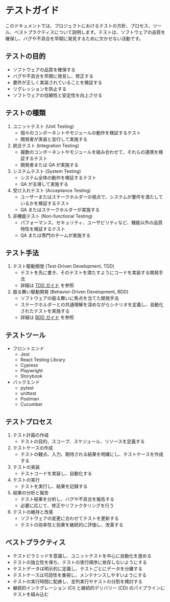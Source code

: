 # テストガイド

このドキュメントでは、プロジェクトにおけるテストの方針、プロセス、ツール、ベストプラクティスについて説明します。テストは、ソフトウェアの品質を確保し、バグや不具合を早期に発見するために欠かせない活動です。

## テストの目的

- ソフトウェアの品質を確保する
- バグや不具合を早期に発見し、修正する
- 要件が正しく実装されていることを検証する
- リグレッションを防止する
- ソフトウェアの信頼性と安定性を向上させる

## テストの種類

1. ユニットテスト (Unit Testing)
   - 個々のコンポーネントやモジュールの動作を検証するテスト
   - 開発者が実装と並行して実施する
2. 統合テスト (Integration Testing)
   - 複数のコンポーネントやモジュールを組み合わせて、それらの連携を検証するテスト
   - 開発者または QA が実施する
3. システムテスト (System Testing)
   - システム全体の動作を検証するテスト
   - QA が主導して実施する
4. 受け入れテスト (Acceptance Testing)
   - ユーザーまたはステークホルダーの視点で、システムが要件を満たしているかを検証するテスト
   - QA またはステークホルダーが実施する
5. 非機能テスト (Non-functional Testing)
   - パフォーマンス、セキュリティ、ユーザビリティなど、機能以外の品質特性を検証するテスト
   - QA または専門のチームが実施する

## テスト手法

1. テスト駆動開発 (Test-Driven Development, TDD)
   - テストを先に書き、そのテストを満たすようにコードを実装する開発手法
   - 詳細は [TDD ガイド](./01.TDD/README.md) を参照
2. 振る舞い駆動開発 (Behavior-Driven Development, BDD)
   - ソフトウェアの振る舞いに焦点を当てた開発手法
   - ステークホルダーとの共通理解を深めながらシナリオを定義し、自動化されたテストを実施する
   - 詳細は [BDD ガイド](./02.BDD/README.md) を参照

## テストツール

- フロントエンド
  - Jest
  - React Testing Library
  - Cypress
  - Playwright
  - Storybook
- バックエンド
  - pytest
  - unittest
  - Postman
  - Cucumber

## テストプロセス

1. テスト計画の作成
   - テストの目的、スコープ、スケジュール、リソースを定義する
2. テストケースの作成
   - テストの観点、入力、期待される結果を明確にし、テストケースを作成する
3. テストの実装
   - テストコードを実装し、自動化する
4. テストの実行
   - テストを実行し、結果を記録する
5. 結果の分析と報告
   - テスト結果を分析し、バグや不具合を報告する
   - 必要に応じて、修正やリファクタリングを行う
6. テストの維持と改善
   - ソフトウェアの変更に合わせてテストを更新する
   - テストの効率性と効果を継続的に評価し、改善する

## ベストプラクティス

- テストピラミッドを意識し、ユニットテストを中心に自動化を進める
- テストの独立性を保ち、テストの実行順序に依存しないようにする
- テストデータは明示的に定義し、テストごとにデータを分離する
- テストケースは可読性を重視し、メンテナンスしやすいようにする
- テストの実行時間に配慮し、並列実行やテストの分割を検討する
- 継続的インテグレーション (CI) と継続的デリバリー (CD) のパイプラインにテストを組み込む
